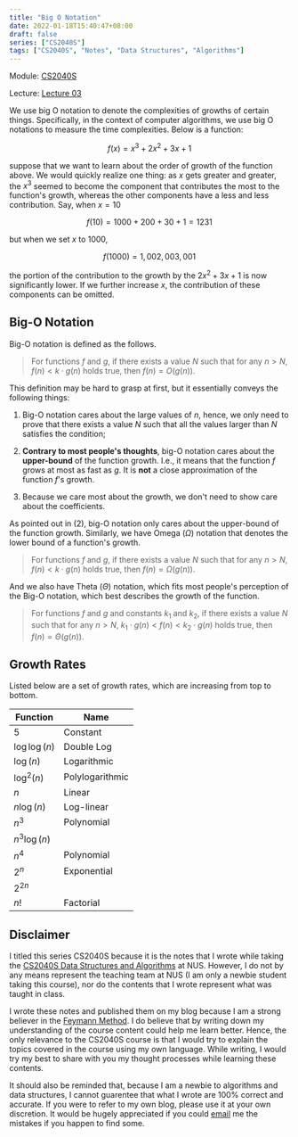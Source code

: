 ```yaml
---
title: "Big O Notation"
date: 2022-01-18T15:40:47+08:00
draft: false
series: ["CS2040S"]
tags: ["CS2040S", "Notes", "Data Structures", "Algorithms"]
---
```


Module: [CS2040S](...)

Lecture: [Lecture 03](..)

We use big O notation to denote the complexities of growths of certain things. Specifically, in the context of computer algorithms, we use big O notations to measure the time complexities. Below is a function:

$$
f(x) = x^3+2x^2+3x+1
$$

suppose that we want to learn about the order of growth of the function above. We would quickly realize one thing: as $x$ gets greater and greater, the $x^3$ seemed to become the component that contributes the most to the function's growth, whereas the other components have a less and less contribution. Say, when $x=10$

$$
f(10)=1000+200+30+1=1231
$$

but when we set $x$ to $1000$,

$$
f(1000)=1,002,003,001
$$

the portion of the contribution to the growth by the $2x^2+3x+1$ is now significantly lower. If we further increase $x$, the contribution of these components can be omitted. 

## Big-O Notation

Big-O notation is defined as the follows. 

>  For functions $f$ and $g$, if there exists a value $N$ such that for any $n>N$, $f(n)<k\cdot g(n)$ holds true, then $f(n)=O(g(n))$.

This definition may be hard to grasp at first, but it essentially conveys the following things:

1. Big-O notation cares about the large values of $n$, hence, we only need to prove that there exists a value $N$ such that all the values larger than $N$ satisfies the condition;

2. **Contrary to most people's thoughts**, big-O notation cares about the **upper-bound** of the function growth. I.e., it means that the function $f$ grows at most as fast as $g$. It is **not** a close approximation of the function $f$'s growth. 

3. Because we care most about the growth, we don't need to show care about the coefficients. 

As pointed out in (2), big-O notation only cares about the upper-bound of the function growth. Similarly, we have Omega ($\Omega$) notation that denotes the lower bound of a function's growth. 

> For functions $f$ and $g$, if there exists a value $N$ such that for any $n>N$, $f(n)<k\cdot g(n)$ holds true, then $f(n)=\Omega(g(n))$.

And we also have Theta ($\Theta$) notation, which fits most people's perception of the Big-O notation, which best describes the growth of the function.

> For functions $f$ and $g$ and constants $k_{1}$ and $k_{2}$, if there exists a value $N$ such that for any $n>N$, $k_{1}\cdot g(n)<f(n)<k_{2}\cdot g(n)$ holds true, then $f(n)=\Theta(g(n))$.

## Growth Rates

Listed below are a set of growth rates, which are increasing from top to bottom. 

| Function       | Name            |
| -------------- | --------------- |
| $5$            | Constant        |
| $\log\log (n)$ | Double Log      |
| $\log (n)$     | Logarithmic     |
| $\log^{2}(n)$  | Polylogarithmic |
| $n$            | Linear          |
| $n\log(n)$     | Log-linear      |
| $n^{3}$        | Polynomial      |
| $n^{3}\log(n)$ |                 |
| $n^{4}$        | Polynomial      |
| $2^{n}$        | Exponential     |
| $2^{2n}$       |                 |
| $n!$           | Factorial       |

## Disclaimer

I titled this series CS2040S because it is the notes that I wrote while taking the [CS2040S Data Structures and Algorithms](https://nusmods.com/modules/CS2040S/data-structures-and-algorithms) at NUS. However, I do not by any means represent the teaching team at NUS (I am only a newbie student taking this course), nor do the contents that I wrote represent what was taught in class. 

I wrote these notes and published them on my blog because I am a strong believer in the [Feymann Method](https://en.wikipedia.org/wiki/Learning_by_teaching). I do believe that by writing down my understanding of the course content could help me learn better. Hence, the only relevance to the CS2040S course is that I would try to explain the topics covered in the course using my own language. While writing, I would try my best to share with you my thought processes while learning these contents. 

It should also be reminded that, because I am a newbie to algorithms and data structures, I cannot guarentee that what I wrote are 100% correct and accurate. If you were to refer to my own blog, please use it at your own discretion. It would be hugely appreciated if you could [email](mailto:xiuxuan.wang@u.nus.edu) me the mistakes if you happen to find some. 